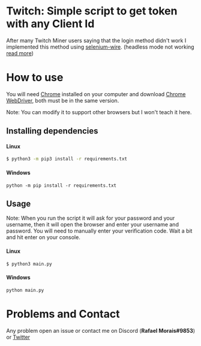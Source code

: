 # Twitch: Simple script to get token with any Client Id

After many Twitch Miner users saying that the login method didn't work I implemented this method using [selenium-wire](https://pypi.org/project/selenium-wire/).
(headless mode not working [read more](https://github.com/ultrafunkamsterdam/undetected-chromedriver/issues/589))

# How to use
You will need [Chrome](https://www.google.com/chrome/) installed on your computer and download [Chrome WebDriver](https://chromedriver.chromium.org/downloads), both must be in the same version. 

Note: You can modify it to support other browsers but I won't teach it here.

## Installing dependencies
#### Linux
```bash
$ python3 -m pip3 install -r requirements.txt
```
#### Windows
```
python -m pip install -r requirements.txt
```
## Usage
Note: When you run the script it will ask for your password and your username, then it will open the browser and enter your username and password. You will need to manually enter your verification code. Wait a bit and hit enter on your console.

#### Linux
```bash
$ python3 main.py
```
#### Windows
```
python main.py
```

# Problems and Contact
Any problem open an issue or contact me on Discord (**Rafael Morais#9853**) or [Twitter](https://twitter.com/300Kled)
